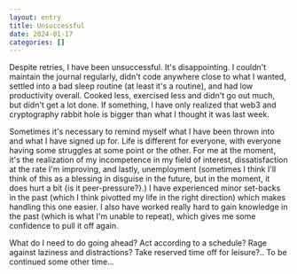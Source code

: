 ```yaml
---
layout: entry
title: Unsuccessful
date: 2024-01-17
categories: []
---
```


Despite retries, I have been unsuccessful. It's disappointing. I couldn't maintain the journal regularly, didn't code anywhere close to what I wanted, settled into a bad sleep routine (at least it's a routine), and had low productivity overall. Cooked less, exercised less and didn't go out much, but didn't get a lot done. If something, I have only realized that web3 and cryptography rabbit hole is bigger than what I thought it was last week.

Sometimes it's necessary to remind myself what I have been thrown into and what I have signed up for. Life is different for everyone, with everyone having some struggles at some point or the other. For me at the moment, it's the realization of my incompetence in my field of interest, dissatisfaction at the rate I'm improving, and lastly, unemployment (sometimes I think I'll think of this as a blessing in disguise in the future, but in the moment, it does hurt a bit {is it peer-pressure?}.) I have experienced minor set-backs in the past (which I think pivotted my life in the right direction) which makes handling this one easier. I also have worked really hard to gain knowledge in the past (which is what I'm unable to repeat), which gives me some confidence to pull it off again.

What do I need to do going ahead? Act according to a schedule? Rage against laziness and distractions? Take reserved time off for leisure?.. To be continued some other time...